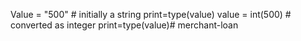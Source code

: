 Value = "500" # initially a string 
print=type(value)
value = int(500) # converted as integer
print=type(value)# merchant-loan
